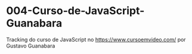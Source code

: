 # 004-Curso-de-JavaScript-Guanabara
Tracking do curso de JavaScript no https://www.cursoemvideo.com/ por Gustavo Guanabara
